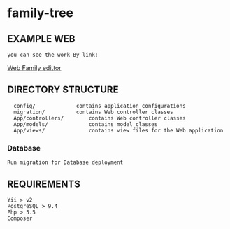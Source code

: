 # family-tree

EXAMPLE WEB
-------------------
    you can see the work By link:
[Web  Family edittor](http://family.virtc.ru/)    

   
DIRECTORY STRUCTURE
-------------------

      config/             contains application configurations
      migration/          contains Web controller classes
      App/controllers/        contains Web controller classes
      App/models/             contains model classes
      App/views/              contains view files for the Web application



### Database
    Run migration for Database deployment

REQUIREMENTS
------------

    Yii > v2
    PostgreSQL > 9.4
    Php > 5.5
    Composer